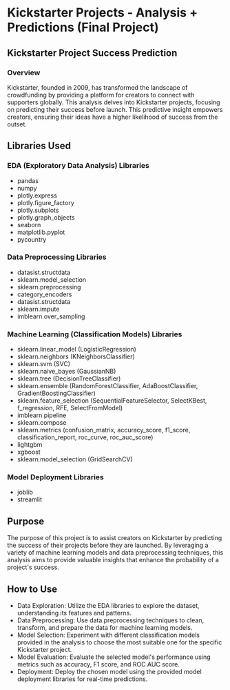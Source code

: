 # Kickstarter Projects - Analysis + Predictions (Final Project)

## Kickstarter Project Success Prediction
### Overview
Kickstarter, founded in 2009, has transformed the landscape of crowdfunding by providing a platform for creators to connect with supporters globally. This analysis delves into Kickstarter projects, focusing on predicting their success before launch. This predictive insight empowers creators, ensuring their ideas have a higher likelihood of success from the outset.

## Libraries Used
### EDA (Exploratory Data Analysis) Libraries
- pandas
- numpy
- plotly.express
- plotly.figure_factory
- plotly.subplots
- plotly.graph_objects
- seaborn
- matplotlib.pyplot
- pycountry

### Data Preprocessing Libraries
- datasist.structdata
- sklearn.model_selection
- sklearn.preprocessing
- category_encoders
- datasist.structdata
- sklearn.impute
- imblearn.over_sampling

### Machine Learning (Classification Models) Libraries
- sklearn.linear_model (LogisticRegression)
- sklearn.neighbors (KNeighborsClassifier)
- sklearn.svm (SVC)
- sklearn.naive_bayes (GaussianNB)
- sklearn.tree (DecisionTreeClassifier)
- sklearn.ensemble (RandomForestClassifier, AdaBoostClassifier, GradientBoostingClassifier)
- sklearn.feature_selection (SequentialFeatureSelector, SelectKBest, f_regression, RFE, SelectFromModel)
- imblearn.pipeline
- sklearn.compose
- sklearn.metrics (confusion_matrix, accuracy_score, f1_score, classification_report, roc_curve, roc_auc_score)
- lightgbm
- xgboost
- sklearn.model_selection (GridSearchCV)

### Model Deployment Libraries
- joblib
- streamlit

## Purpose
The purpose of this project is to assist creators on Kickstarter by predicting the success of their projects before they are launched. By leveraging a variety of machine learning models and data preprocessing techniques, this analysis aims to provide valuable insights that enhance the probability of a project's success.

## How to Use
- Data Exploration: Utilize the EDA libraries to explore the dataset, understanding its features and patterns.
- Data Preprocessing: Use data preprocessing techniques to clean, transform, and prepare the data for machine learning models.
- Model Selection: Experiment with different classification models provided in the analysis to choose the most suitable one for the specific Kickstarter project.
- Model Evaluation: Evaluate the selected model's performance using metrics such as accuracy, F1 score, and ROC AUC score.
- Deployment: Deploy the chosen model using the provided model deployment libraries for real-time predictions.
